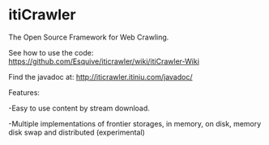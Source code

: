 itiCrawler
==========

The Open Source Framework for Web Crawling.

See how to use the code:
https://github.com/Esquive/iticrawler/wiki/itiCrawler-Wiki

Find the javadoc at: 
http://iticrawler.itiniu.com/javadoc/

Features:

-Easy to use content by stream download.

-Multiple implementations of frontier storages, in memory, on disk, memory disk swap and distributed (experimental)